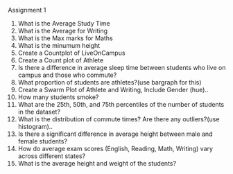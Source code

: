 Assignment 1
1. What is the Average Study Time
2. What is the Average for Writing
3. What is the Max marks for Maths
4. What is the minumum height
5. Create a Countplot of LiveOnCampus
6. Create a Count plot of Athlete
7. Is there a difference in average sleep time between students who live on campus and those who commute?
8. What proportion of students are athletes?(use bargraph for this)
9. Create a Swarm Plot of Athlete and Writing, Include Gender (hue)..
10. How many students smoke?
11. What are the 25th, 50th, and 75th percentiles of the number of students in the dataset?
12. What is the distribution of commute times? Are there any outliers?(use histogram)..
13. Is there a significant difference in average height between male and female students?
14. How do average exam scores (English, Reading, Math, Writing) vary across different states?
15. What is the average height and weight of the students?

